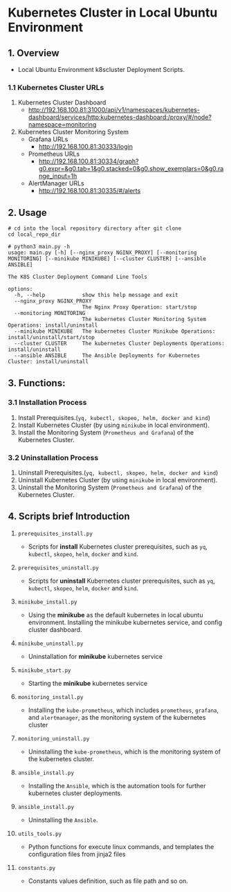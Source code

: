 # Kubernetes Cluster in Local Ubuntu Environment

## 1. Overview
- Local Ubuntu Environment k8scluster Deployment Scripts.
 
### 1.1 Kubernetes Cluster URLs
1. Kubernetes Cluster Dashboard
   - http://192.168.100.81:31000/api/v1/namespaces/kubernetes-dashboard/services/http:kubernetes-dashboard:/proxy/#/node?namespace=monitoring
2. Kubernetes Cluster Monitoring System
   - Grafana URLs
     - http://192.168.100.81:30333/login
   - Prometheus URLs
     - http://192.168.100.81:30334/graph?g0.expr=&g0.tab=1&g0.stacked=0&g0.show_exemplars=0&g0.range_input=1h
   - AlertManager URLs
     - http://192.168.100.81:30335/#/alerts

## 2. Usage
~~~
# cd into the local repository directory after git clone
cd local_repo_dir

# python3 main.py -h
usage: main.py [-h] [--nginx_proxy NGINX_PROXY] [--monitoring MONITORING] [--minikube MINIKUBE] [--cluster CLUSTER] [--ansible ANSIBLE]

The K8S Cluster Deployment Command Line Tools

options:
  -h, --help            show this help message and exit
  --nginx_proxy NGINX_PROXY
                        The Nginx Proxy Operation: start/stop
  --monitoring MONITORING
                        The kubernetes Cluster Monitoring System Operations: install/uninstall
  --minikube MINIKUBE   The kubernetes Cluster Minikube Operations: install/uninstall/start/stop
  --cluster CLUSTER     The kubernetes Cluster Deployments Operations: install/uninstall
  --ansible ANSIBLE     The Ansible Deployments for Kubernetes Cluster: install/uninstall
~~~

## 3. Functions:
### 3.1 Installation Process
   1. Install Prerequisites.(`yq, kubectl, skopeo, helm, docker and kind`)
   2. Install Kubernetes Cluster (by using `minikube` in local environment).
   3. Install the Monitoring System (`Prometheus and Grafana`) of the Kubernetes Cluster.

### 3.2 Uninstallation Process
   1. Uninstall Prerequisites.(`yq, kubectl, skopeo, helm, docker and kind`)
   2. Uninstall Kubernetes Cluster (by using `minikube` in local environment).
   3. Uninstall the Monitoring System (`Prometheus and Grafana`) of the Kubernetes Cluster.
   

## 4. Scripts brief Introduction
1. `prerequisites_install.py`
    - Scripts for **install** Kubernetes cluster prerequisites, such as `yq`, `kubectl`, `skopeo`, `helm`, `docker` and `kind`.

2. `prerequisites_uninstall.py`
    - Scripts for **uninstall** Kubernetes cluster prerequisites, such as `yq`, `kubectl`, `skopeo`, `helm`, `docker` and `kind`.

3. `minikube_install.py`
    - Using the **minikube** as the default kubernetes in local ubuntu environment. Installing the minikube kubernetes service, and config cluster dashboard.

4. `minikube_uninstall.py`
    - Uninstallation for **minikube** kubernetes service
     
5. `minikube_start.py`
    - Starting the **minikube** kubernetes service

6. `monitoring_install.py`
    - Installing the `kube-prometheus`, which includes `prometheus`, `grafana`, and `alertmanager`, as the monitoring system of the kubernetes cluster
   
7. `monitoring_uninstall.py`
    - Uninstalling the `kube-prometheus`, which is the monitoring system of the kubernetes cluster.

8. `ansible_install.py`
   - Installing the `Ansible`, which is the automation tools for further kubernetes cluster deployments.
    
9. `ansible_install.py`
   - Uninstalling the `Ansible`. 
     
10. `utils_tools.py`
    - Python functions for execute linux commands, and templates the configuration files from jinja2 files
     
11. `constants.py`
    -  Constants values definition, such as file path and so on.
